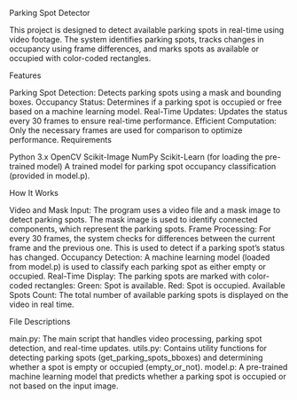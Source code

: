 Parking Spot Detector

This project is designed to detect available parking spots in real-time using video footage. The system identifies parking spots, tracks changes in occupancy using frame differences, and marks spots as available or occupied with color-coded rectangles.

Features

Parking Spot Detection: Detects parking spots using a mask and bounding boxes.
Occupancy Status: Determines if a parking spot is occupied or free based on a machine learning model.
Real-Time Updates: Updates the status every 30 frames to ensure real-time performance.
Efficient Computation: Only the necessary frames are used for comparison to optimize performance.
Requirements

Python 3.x
OpenCV
Scikit-Image
NumPy
Scikit-Learn (for loading the pre-trained model)
A trained model for parking spot occupancy classification (provided in model.p).

How It Works

Video and Mask Input: The program uses a video file and a mask image to detect parking spots. The mask image is used to identify connected components, which represent the parking spots.
Frame Processing: For every 30 frames, the system checks for differences between the current frame and the previous one. This is used to detect if a parking spot’s status has changed.
Occupancy Detection: A machine learning model (loaded from model.p) is used to classify each parking spot as either empty or occupied.
Real-Time Display: The parking spots are marked with color-coded rectangles:
Green: Spot is available.
Red: Spot is occupied.
Available Spots Count: The total number of available parking spots is displayed on the video in real time.

File Descriptions

main.py: The main script that handles video processing, parking spot detection, and real-time updates.
utils.py: Contains utility functions for detecting parking spots (get_parking_spots_bboxes) and determining whether a spot is empty or occupied (empty_or_not).
model.p: A pre-trained machine learning model that predicts whether a parking spot is occupied or not based on the input image.
